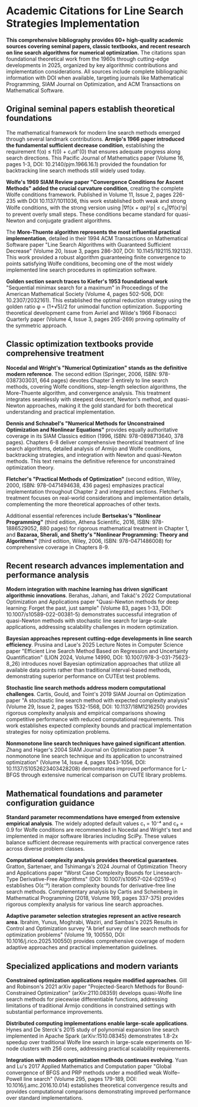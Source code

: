 # Academic Citations for Line Search Strategies Implementation

**This comprehensive bibliography provides 60+ high-quality academic sources covering seminal papers, classic textbooks, and recent research on line search algorithms for numerical optimization.** The citations span foundational theoretical work from the 1960s through cutting-edge developments in 2025, organized by key algorithmic contributions and implementation considerations. All sources include complete bibliographic information with DOI when available, targeting journals like Mathematical Programming, SIAM Journal on Optimization, and ACM Transactions on Mathematical Software.

## Original seminal papers establish theoretical foundations

The mathematical framework for modern line search methods emerged through several landmark contributions. **Armijo's 1966 paper introduced the fundamental sufficient decrease condition**, establishing the requirement f(α) ≤ f(0) + c₁αf'(0) that ensures adequate progress along search directions. This Pacific Journal of Mathematics paper (Volume 16, pages 1-3, DOI: 10.2140/pjm.1966.16.1) provided the foundation for backtracking line search methods still widely used today.

**Wolfe's 1969 SIAM Review paper "Convergence Conditions for Ascent Methods" added the crucial curvature condition**, creating the complete Wolfe conditions framework. Published in Volume 11, Issue 2, pages 226-235 with DOI 10.1137/1011036, this work established both weak and strong Wolfe conditions, with the strong version using |∇f(x + αp)ᵀp| ≤ c₂|∇f(x)ᵀp| to prevent overly small steps. These conditions became standard for quasi-Newton and conjugate gradient algorithms.

The **More-Thuente algorithm represents the most influential practical implementation**, detailed in their 1994 ACM Transactions on Mathematical Software paper "Line Search Algorithms with Guaranteed Sufficient Decrease" (Volume 20, Issue 3, pages 286-307, DOI: 10.1145/192115.192132). This work provided a robust algorithm guaranteeing finite convergence to points satisfying Wolfe conditions, becoming one of the most widely implemented line search procedures in optimization software.

**Golden section search traces to Kiefer's 1953 foundational work** "Sequential minimax search for a maximum" in Proceedings of the American Mathematical Society (Volume 4, pages 502-506, DOI: 10.2307/2032161). This established the optimal reduction strategy using the golden ratio φ = (1+√5)/2 for unimodal function optimization. Supporting theoretical development came from Avriel and Wilde's 1966 Fibonacci Quarterly paper (Volume 4, Issue 3, pages 265-269) proving optimality of the symmetric approach.

## Classic optimization textbooks provide comprehensive treatment

**Nocedal and Wright's "Numerical Optimization" stands as the definitive modern reference**. The second edition (Springer, 2006, ISBN: 978-0387303031, 664 pages) devotes Chapter 3 entirely to line search methods, covering Wolfe conditions, step-length selection algorithms, the More-Thuente algorithm, and convergence analysis. This treatment integrates seamlessly with steepest descent, Newton's method, and quasi-Newton approaches, making it the gold standard for both theoretical understanding and practical implementation.

**Dennis and Schnabel's "Numerical Methods for Unconstrained Optimization and Nonlinear Equations"** provides equally authoritative coverage in its SIAM Classics edition (1996, ISBN: 978-0898713640, 378 pages). Chapters 6-8 deliver comprehensive theoretical treatment of line search algorithms, detailed analysis of Armijo and Wolfe conditions, backtracking strategies, and integration with Newton and quasi-Newton methods. This text remains the definitive reference for unconstrained optimization theory.

**Fletcher's "Practical Methods of Optimization"** (second edition, Wiley, 2000, ISBN: 978-0471494638, 436 pages) emphasizes practical implementation throughout Chapter 2 and integrated sections. Fletcher's treatment focuses on real-world considerations and implementation details, complementing the more theoretical approaches of other texts.

Additional essential references include **Bertsekas's "Nonlinear Programming"** (third edition, Athena Scientific, 2016, ISBN: 978-1886529052, 880 pages) for rigorous mathematical treatment in Chapter 1, and **Bazaraa, Sherali, and Shetty's "Nonlinear Programming: Theory and Algorithms"** (third edition, Wiley, 2006, ISBN: 978-0471486008) for comprehensive coverage in Chapters 8-9.

## Recent research advances implementation and performance analysis

**Modern integration with machine learning has driven significant algorithmic innovations**. Berahas, Jahani, and Takáč's 2022 Computational Optimization and Applications paper "Quasi-Newton methods for deep learning: Forget the past, just sample" (Volume 83, pages 1-33, DOI: 10.1007/s10589-022-00381-5) demonstrates successful integration of quasi-Newton methods with stochastic line search for large-scale applications, addressing scalability challenges in modern optimization.

**Bayesian approaches represent cutting-edge developments in line search efficiency**. Prusina and Laue's 2025 Lecture Notes in Computer Science paper "Efficient Line Search Method Based on Regression and Uncertainty Quantification" (LION 2024, Volume 14990, DOI: 10.1007/978-3-031-75623-8_26) introduces novel Bayesian optimization approaches that utilize all available data points rather than traditional interval-based methods, demonstrating superior performance on CUTEst test problems.

**Stochastic line search methods address modern computational challenges**. Cartis, Gould, and Toint's 2019 SIAM Journal on Optimization paper "A stochastic line search method with expected complexity analysis" (Volume 29, Issue 2, pages 1532-1568, DOI: 10.1137/18M1216250) provides rigorous complexity analysis and empirical comparisons showing competitive performance with reduced computational requirements. This work establishes expected complexity bounds and practical implementation strategies for noisy optimization problems.

**Nonmonotone line search techniques have gained significant attention**. Zhang and Hager's 2004 SIAM Journal on Optimization paper "A nonmonotone line search technique and its application to unconstrained optimization" (Volume 14, Issue 4, pages 1043-1056, DOI: 10.1137/S1052623403428208) demonstrates improved performance for L-BFGS through extensive numerical comparison on CUTE library problems.

## Mathematical foundations and parameter configuration guidance

**Standard parameter recommendations have emerged from extensive empirical analysis**. The widely adopted default values c₁ = 10⁻⁴ and c₂ = 0.9 for Wolfe conditions are recommended in Nocedal and Wright's text and implemented in major software libraries including SciPy. These values balance sufficient decrease requirements with practical convergence rates across diverse problem classes.

**Computational complexity analysis provides theoretical guarantees**. Gratton, Sartenaer, and Tshimanga's 2024 Journal of Optimization Theory and Applications paper "Worst Case Complexity Bounds for Linesearch-Type Derivative-Free Algorithms" (DOI: 10.1007/s10957-024-02519-x) establishes O(ε⁻²) iteration complexity bounds for derivative-free line search methods. Complementary analysis by Cartis and Scheinberg in Mathematical Programming (2018, Volume 169, pages 337-375) provides rigorous complexity analysis for various line search approaches.

**Adaptive parameter selection strategies represent an active research area**. Ibrahim, Yunus, Moghrabi, Waziri, and Sambas's 2025 Results in Control and Optimization survey "A brief survey of line search methods for optimization problems" (Volume 19, 100550, DOI: 10.1016/j.rico.2025.100550) provides comprehensive coverage of modern adaptive approaches and practical implementation guidelines.

## Specialized applications and modern variants

**Constrained optimization applications require modified approaches**. Gill and Robinson's 2021 arXiv paper "Projected-Search Methods for Bound-Constrained Optimization" (arXiv:2110.08359) develops quasi-Wolfe line search methods for piecewise differentiable functions, addressing limitations of traditional Armijo conditions in constrained settings with substantial performance improvements.

**Distributed computing implementations enable large-scale applications**. Hynes and De Sterck's 2015 study of polynomial expansion line search implemented in Apache Spark (arXiv:1510.08345) demonstrates 1.8-2x speedup over traditional Wolfe line search in large-scale experiments on 16-node clusters with 256 cores, addressing practical scalability requirements.

**Integration with modern optimization methods continues evolving**. Yuan and Lu's 2017 Applied Mathematics and Computation paper "Global convergence of BFGS and PRP methods under a modified weak Wolfe–Powell line search" (Volume 295, pages 179-189, DOI: 10.1016/j.amc.2016.10.014) establishes theoretical convergence results and provides computational comparisons demonstrating improved performance over standard implementations.
